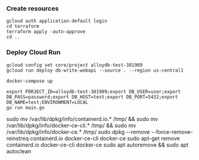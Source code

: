 ### Create resources

```
gcloud auth application-default login
cd terraform
terraform apply -auto-approve
cd ..
```

### Deploy Cloud Run

```
gcloud config set core/project alloydb-test-381909
gcloud run deploy db-write-webapi --source . --region us-central1
```


```
docker-compose up
```

```
export PORJECT_ID=alloydb-test-381909;export DB_USER=user;export DB_PASS=password;export DB_HOST=test;export DB_PORT=5432;export DB_NAME=test;ENVIRONMENT=LOCAL
go run main.go
```
sudo mv /var/lib/dpkg/info/containerd.io.* /tmp/ && sudo mv /var/lib/dpkg/info/docker-ce-cli.* /tmp/ && sudo mv /var/lib/dpkg/info/docker-ce.* /tmp/
sudo dpkg --remove --force-remove-reinstreq containerd.io docker-ce-cli docker-ce
sudo apt-get remove containerd.io docker-ce-cli docker-ce
sudo apt autoremove && sudo apt autoclean